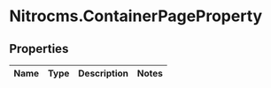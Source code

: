 # Nitrocms.ContainerPageProperty

## Properties

Name | Type | Description | Notes
------------ | ------------- | ------------- | -------------


